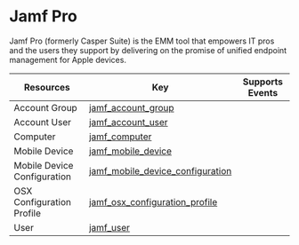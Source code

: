 Jamf Pro
========
Jamf Pro (formerly Casper Suite) is the EMM tool that empowers IT pros and the users they support by delivering on the promise of unified endpoint management for Apple devices.

| **Resources**               | **Key**                                                                       | **Supports Events** |
| --------------------------- | ----------------------------------------------------------------------------- | ------------------- |
| Account Group               | [jamf\_account\_group](jamf\_account\_group.md)                               |                     |
| Account User                | [jamf\_account\_user](jamf\_account\_user.md)                                 |                     |
| Computer                    | [jamf\_computer](jamf\_computer.md)                                           |                     |
| Mobile Device               | [jamf\_mobile\_device](jamf\_mobile\_device.md)                               |                     |
| Mobile Device Configuration | [jamf\_mobile\_device\_configuration](jamf\_mobile\_device\_configuration.md) |                     |
| OSX Configuration Profile   | [jamf\_osx\_configuration\_profile](jamf\_osx\_configuration\_profile.md)     |                     |
| User                        | [jamf\_user](jamf\_user.md)                                                   |                     |
